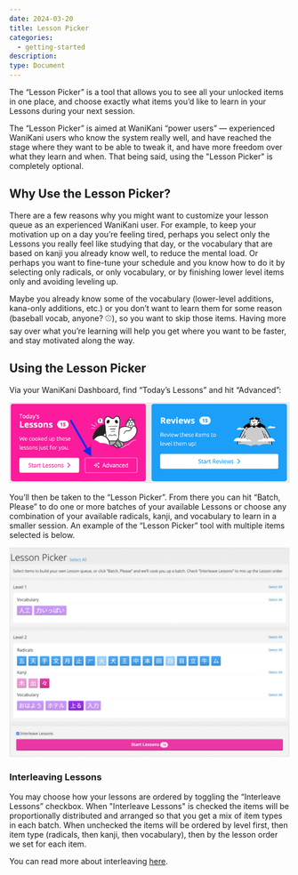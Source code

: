 ```yaml
---
date: 2024-03-20
title: Lesson Picker
categories:
  - getting-started
description:
type: Document
---
```


The “Lesson Picker” is a tool that allows you to see all your unlocked items in one place, and choose exactly what items you’d like to learn in your Lessons during your next session.

The “Lesson Picker” is aimed at WaniKani “power users” — experienced WaniKani users who know the system really well, and have reached the stage where they want to be able to tweak it, and have more freedom over what they learn and when. That being said, using the "Lesson Picker" is completely optional.

## Why Use the Lesson Picker?

There are a few reasons why you might want to customize your lesson queue as an experienced WaniKani user. For example, to keep your motivation up on a day you’re feeling tired, perhaps you select only the Lessons you really feel like studying that day, or the vocabulary that are based on kanji you already know well, to reduce the mental load. Or perhaps you want to fine-tune your schedule and you know how to do it by selecting only radicals, or only vocabulary, or by finishing lower level items only and avoiding leveling up.

Maybe you already know some of the vocabulary (lower-level additions, kana-only additions, etc.) or you don’t want to learn them for some reason (baseball vocab, anyone? ⚾️), so you want to skip those items. Having more say over what you’re learning will help you get where you want to be faster, and stay motivated along the way.

## Using the Lesson Picker

Via your WaniKani Dashboard, find “Today’s Lessons” and hit “Advanced”:

![Today's Lessons Advanced](/images/today's-lessons-advanced.png)

You’ll then be taken to the “Lesson Picker”. From there you can hit “Batch, Please” to do one or more batches of your available Lessons or choose any combination of your available radicals, kanji, and vocabulary to learn in a smaller session. An example of the “Lesson Picker” tool with multiple items selected is below.

![Lesson Picker Items Selected](/images/lesson-picker-webpage.png)

### Interleaving Lessons

You may choose how your lessons are ordered by toggling the “Interleave Lessons” checkbox.  When "Interleave Lessons" is checked the items will be proportionally distributed and arranged so that you get a mix of item types in each batch. When unchecked the items will be ordered by level first, then item type (radicals, then kanji, then vocabulary), then by the lesson order we set for each item.

You can read more about interleaving [here](https://www.tofugu.com/japanese/interleaving-japanese/).
